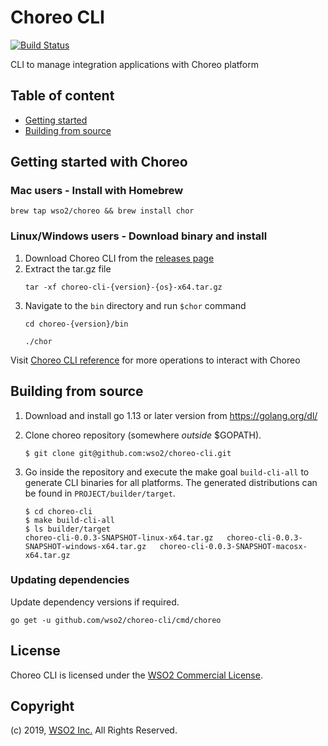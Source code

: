 # Choreo CLI

[![Build Status](https://github.com/wso2/choreo-cli/workflows/Build/badge.svg)](https://github.com/wso2/choreo-cli/actions?workflow=Build)

CLI to manage integration applications with Choreo platform

## Table of content
- [Getting started](docs/reference.md)
- [Building from source](#building-from-source)

## Getting started with Choreo

### Mac users - Install with Homebrew
```
brew tap wso2/choreo && brew install chor
```
### Linux/Windows users - Download binary and install
1. Download Choreo CLI from the [releases page](https://github.com/wso2/choreo-cli/releases)
2. Extract the tar.gz file
    ```
    tar -xf choreo-cli-{version}-{os}-x64.tar.gz
    ```
3. Navigate to the `bin` directory and run `$chor` command
    ```
    cd choreo-{version}/bin
    ```
    ```
    ./chor
    ```
Visit [Choreo CLI reference](docs/reference.md) for more operations to interact with Choreo 

## Building from source

1. Download and install go 1.13 or later version from https://golang.org/dl/

2. Clone choreo repository (somewhere _outside_ $GOPATH).

    ```
    $ git clone git@github.com:wso2/choreo-cli.git
    ```

3. Go inside the repository and execute the make goal `build-cli-all` to generate CLI binaries for all platforms. The generated distributions can be found in `PROJECT/builder/target`.
    ```
    $ cd choreo-cli
    $ make build-cli-all
    $ ls builder/target
    choreo-cli-0.0.3-SNAPSHOT-linux-x64.tar.gz   choreo-cli-0.0.3-SNAPSHOT-windows-x64.tar.gz   choreo-cli-0.0.3-SNAPSHOT-macosx-x64.tar.gz
    ```
    
### Updating dependencies

Update dependency versions if required.

```
go get -u github.com/wso2/choreo-cli/cmd/choreo
```

## License

Choreo CLI is licensed under the [WSO2 Commercial License](http://wso2.com/licenses).

## Copyright

(c) 2019, [WSO2 Inc.](http://www.wso2.org) All Rights Reserved.
